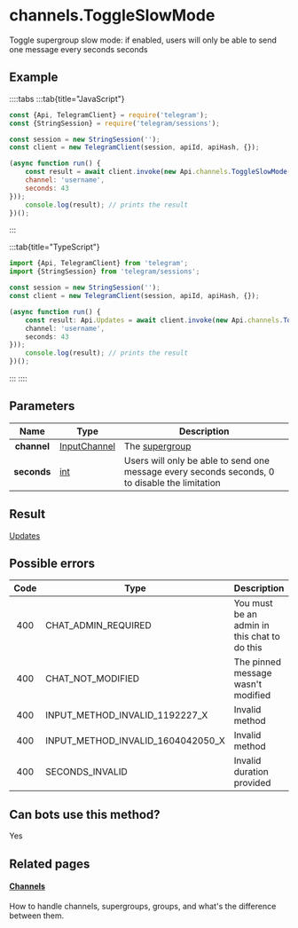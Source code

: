 # channels.ToggleSlowMode

Toggle supergroup slow mode: if enabled, users will only be able to send one message every seconds seconds



## Example

::::tabs
:::tab{title="JavaScript"}
```js
const {Api, TelegramClient} = require('telegram');
const {StringSession} = require('telegram/sessions');

const session = new StringSession('');
const client = new TelegramClient(session, apiId, apiHash, {});

(async function run() {
    const result = await client.invoke(new Api.channels.ToggleSlowMode({
    channel: 'username',
    seconds: 43
}));
    console.log(result); // prints the result
})();
```
:::

:::tab{title="TypeScript"}
```ts
import {Api, TelegramClient} from 'telegram';
import {StringSession} from 'telegram/sessions';

const session = new StringSession('');
const client = new TelegramClient(session, apiId, apiHash, {});

(async function run() {
    const result: Api.Updates = await client.invoke(new Api.channels.ToggleSlowMode({
    channel: 'username',
    seconds: 43
}));
    console.log(result); // prints the result
})();
```
:::
::::



## Parameters

| Name | Type | Description |
| :--: | ---- | ----------- |
| **channel** | [InputChannel](https://core.telegram.org/type/InputChannel) | The [supergroup](https://core.telegram.org/api/channel) 
| **seconds** | [int](https://core.telegram.org/type/int) | Users will only be able to send one message every seconds seconds, 0 to disable the limitation 


## Result

[Updates](https://core.telegram.org/type/Updates)



## Possible errors

| Code | Type | Description |
| :--: | ---- | ----------- |
| 400 | CHAT\_ADMIN\_REQUIRED | You must be an admin in this chat to do this 
| 400 | CHAT\_NOT\_MODIFIED | The pinned message wasn't modified 
| 400 | INPUT\_METHOD\_INVALID\_1192227\_X | Invalid method 
| 400 | INPUT\_METHOD\_INVALID\_1604042050\_X | Invalid method 
| 400 | SECONDS\_INVALID | Invalid duration provided 


## Can bots use this method?

Yes

## Related pages

#### [Channels](https://core.telegram.org/api/channel)

How to handle channels, supergroups, groups, and what's the difference between them.




